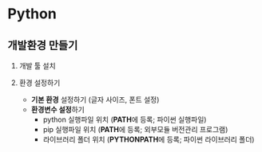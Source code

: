 # Python

## 개발환경 만들기

1. 개발 툴 설치

2. 환경 설정하기
   - **기본 환경** 설정하기 (글자 사이즈, 폰트 설정)
   - **환경변수 설정**하기 
      - python 실행파일 위치 (**PATH**에 등록; 파이썬 실행파일)
      - pip 실행파일 위치    (**PATH**에 등록; 외부모듈 버전관리 프로그램)
      - 라이브러리 폴더 위치  (**PYTHONPATH**에 등록; 파이썬 라이브러리 폴더)


